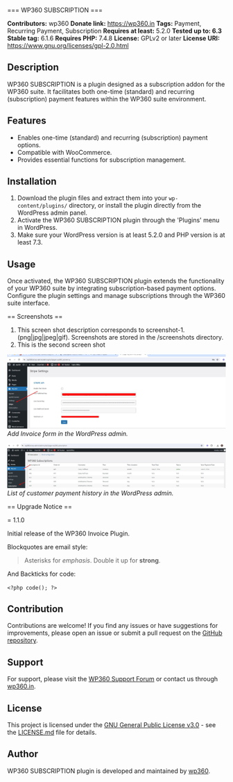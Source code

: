 === WP360 SUBSCRIPTION ===

**Contributors:** wp360
**Donate link:** https://wp360.in
**Tags:** Payment, Recurring Payment, Subscription
**Requires at least:** 5.2.0
**Tested up to: 6.3**
**Stable tag:** 6.1.6
**Requires PHP:** 7.4.8
**License:** GPLv2 or later
**License URI:** https://www.gnu.org/licenses/gpl-2.0.html


## Description

WP360 SUBSCRIPTION is a plugin designed as a subscription addon for the WP360 suite. It facilitates both one-time (standard) and recurring (subscription) payment features within the WP360 suite environment.

## Features

- Enables one-time (standard) and recurring (subscription) payment options.
- Compatible with WooCommerce.
- Provides essential functions for subscription management.

## Installation

1. Download the plugin files and extract them into your `wp-content/plugins/` directory, or install the plugin directly from the WordPress admin panel.
2. Activate the WP360 SUBSCRIPTION plugin through the 'Plugins' menu in WordPress.
3. Make sure your WordPress version is at least 5.2.0 and PHP version is at least 7.3.

## Usage

Once activated, the WP360 SUBSCRIPTION plugin extends the functionality of your WP360 suite by integrating subscription-based payment options. Configure the plugin settings and manage subscriptions through the WP360 suite interface.


== Screenshots ==

1. This screen shot description corresponds to screenshot-1.(png|jpg|jpeg|gif). Screenshots are stored in the /screenshots directory.
2. This is the second screen shot

![Stripe Details](screenshots/stripe_details.jpg)
*Add Invoice form in the WordPress admin.*

![Payment Recurring History](screenshots/subscriptions_history.jpg)
*List of customer payment history in the WordPress admin.*



== Upgrade Notice ==

= 1.1.0

Initial release of the WP360 Invoice Plugin.


Blockquotes are email style:

> Asterisks for *emphasis*. Double it up  for **strong**.

And Backticks for code:

`<?php code(); ?>`




## Contribution

Contributions are welcome! If you find any issues or have suggestions for improvements, please open an issue or submit a pull request on the [GitHub repository](https://github.com/wp360-in/wp360-subscription).

## Support

For support, please visit the [WP360 Support Forum](https://wp360.in/contact/) or contact us through [wp360.in](https://wp360.in/).

## License

This project is licensed under the [GNU General Public License v3.0](https://www.gnu.org/licenses/gpl-3.0.en.html) - see the [LICENSE.md](LICENSE.md) file for details.

## Author

WP360 SUBSCRIPTION plugin is developed and maintained by [wp360](https://wp360.in/).
